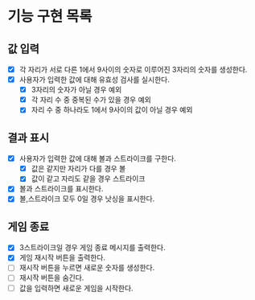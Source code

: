 # 기능 구현 목록

## 값 입력

- [x] 각 자리가 서로 다른 1에서 9사이의 숫자로 이루어진 3자리의 숫자를 생성한다.
- [x] 사용자가 입력한 값에 대해 유효성 검사를 실시한다.
  - [x] 3자리의 숫자가 아닐 경우 예외
  - [x] 각 자리 수 중 중복된 수가 있을 경우 예외
  - [x] 자리 수 중 하나라도 1에서 9사이의 값이 아닐 경우 예외

## 결과 표시

- [x] 사용자가 입력한 값에 대해 볼과 스트라이크를 구한다.
  - [x] 값은 같지만 자리가 다를 경우 볼
  - [x] 값이 같고 자리도 같을 경우 스트라이크
- [x] 볼과 스트라이크를 표시한다.
- [x] 볼,스트라이크 모두 0일 경우 낫싱을 표시한다.

## 게임 종료

- [x] 3스트라이크일 경우 게임 종료 메시지를 출력한다.
- [x] 게임 재시작 버튼을 출력한다.
- [ ] 재시작 버튼을 누르면 새로운 숫자를 생성한다.
- [ ] 재시작 버튼을 숨긴다.
- [ ] 값을 입력하면 새로운 게임을 시작한다.
